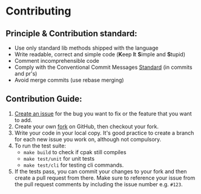 # Contributing
## Principle & Contribution standard:
- Use only standard lib methods shipped with the language
- Write readable, correct and simple code (**K**eep **I**t **S**imple and **S**tupid)
- Comment incomprehensible code
- Comply with the Conventional Commit Messages [Standard](https://www.conventionalcommits.org/en/v1.0.0/) (in commits and pr's)
- Avoid merge commits (use rebase merging)

## Contribution Guide:

1. [Create an issue](https://github.com/xnacly/c_paket/issues/new) for the
   bug you want to fix or the feature that you want to add.
2. Create your own [fork](https://github.com/xnacly/c_paket) on GitHub, then
   checkout your fork.
3. Write your code in your local copy. It's good practice to create a branch for
   each new issue you work on, although not compulsory.
4. To run the test suite:
   - `make build` to check if cpak still compiles
   - `make test/unit` for unit tests
   - `make test/cli` for testing cli commands.
5. If the tests pass, you can commit your changes to your fork and then create
   a pull request from there. Make sure to reference your issue from the pull
   request comments by including the issue number e.g. `#123`.
